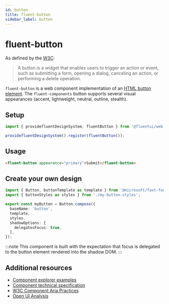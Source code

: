 ```yaml
---
id: button
title: fluent-button
sidebar_label: button
---
```


# fluent-button

As defined by the [W3C](https://w3c.github.io/aria-practices/#button):

> A button is a widget that enables users to trigger an action or event, such as submitting a form, opening a dialog, canceling an action, or performing a delete operation.

`fluent-button` is a web component implementation of an [HTML button element](https://developer.mozilla.org/en-US/docs/Web/HTML/Element/button). The `fluent-components` button supports several visual appearances (accent, lightweight, neutral, outline, stealth).

## Setup

```ts
import { providefluentDesignSystem, fluentButton } from '@fluentui/web-components';

providefluentDesignSystem().register(fluentButton());
```

## Usage

```html live
<fluent-button appearance="primary">Submit</fluent-button>
```

## Create your own design

```ts
import { Button, buttonTemplate as template } from '@microsoft/fast-foundation';
import { buttonStyles as styles } from './my-button.styles';

export const myButton = Button.compose({
  baseName: 'button',
  template,
  styles,
  shadowOptions: {
    delegatesFocus: true,
  },
});
```

:::note
This component is built with the expectation that focus is delegated to the button element rendered into the shadow DOM.
:::

## Additional resources

- [Component explorer examples](https://explore.fast.design/components/fast-button)
- [Component technical specification](https://github.com/microsoft/fast/blob/master/packages/web-components/fast-foundation/src/button/button.spec.md)
- [W3C Component Aria Practices](https://w3c.github.io/aria-practices/#button)
- [Open UI Analysis](https://open-ui.org/components/button)
